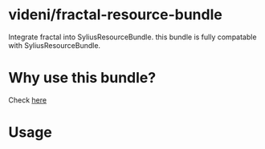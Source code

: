# videni/fractal-resource-bundle

Integrate fractal into SyliusResourceBundle. this bundle is fully compatable with SyliusResourceBundle.

# Why use this bundle?

Check [here](https://github.com/Sylius/SyliusResourceBundle/issues/170)

# Usage
